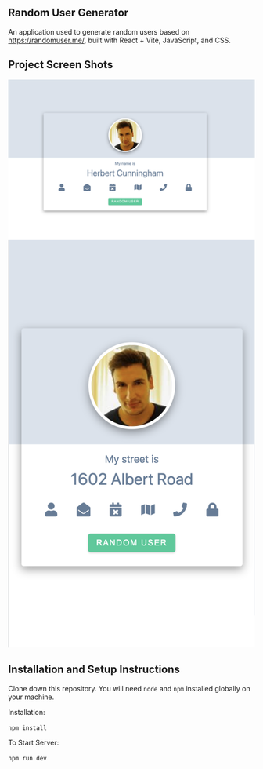 ## Random User Generator

An application used to generate random users based on https://randomuser.me/, built with React + Vite, JavaScript, and CSS.

## Project Screen Shots

![Alt text](./src/assets/desktop.png?raw=true)
![Alt text](./src/assets/mobile.png?raw=true)

## Installation and Setup Instructions

Clone down this repository. You will need `node` and `npm` installed globally on your machine.  

Installation:

`npm install`  

To Start Server:

`npm run dev`  

